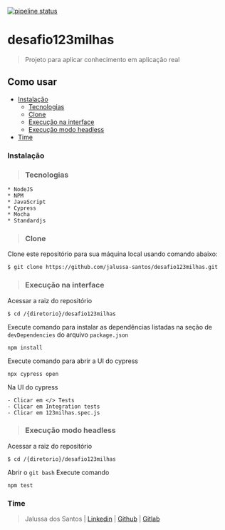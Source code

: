 [![pipeline status](https://github.com/jalussa-santos/desafio123milhas/actions/workflows/123milhas.yml/badge.svg)](https://github.com/jalussa-santos/desafio123milhas/actions) 



# desafio123milhas

> Projeto para aplicar conhecimento em aplicação real

## Como usar
* [Instalação](https://github.com/jalussa-santos/desafio123milhas/blob/main/README.md#Instalação)
    * [Tecnologias](https://github.com/jalussa-santos/desafio123milhas/blob/main/README.md#Tecnologias)
    * [Clone](https://github.com/jalussa-santos/desafio123milhas/blob/main/README.md#Clone)
    * [Execução na interface](https://github.com/jalussa-santos/desafio123milhas/blob/main/README.md#execu%C3%A7%C3%A3o-na-interface)
    * [Execução modo headless](https://github.com/jalussa-santos/desafio123milhas/blob/main/README.md#execu%C3%A7%C3%A3o-modo-headless)
* [Time](https://github.com/jalussa-santos/desafio123milhas/blob/main/README.md#Time)

### Instalação

>### Tecnologias

    * NodeJS
    * NPM
    * JavaScript
    * Cypress
    * Mocha 
    * Standardjs 

>### Clone

Clone este repositório para sua máquina local usando comando abaixo:


```
$ git clone https://github.com/jalussa-santos/desafio123milhas.git
```

>### Execução na interface

Acessar a raiz do repositório
```
$ cd /{diretorio}/desafio123milhas
```
Execute comando para instalar as dependências listadas na seção de `devDependencies` do arquivo `package.json`

```
npm install
```

Execute comando para abrir a UI do cypress
```
npx cypress open
```

Na UI do cypress
```
- Clicar em </> Tests
- Clicar em Integration tests
- Clicar em 123milhas.spec.js
```

>### Execução modo headless 

Acessar a raiz do repositório
```
$ cd /{diretorio}/desafio123milhas
```
Abrir o ```git bash```
Execute comando 
```
npm test
```

### Time

> Jalussa dos Santos | [Linkedin](https://www.linkedin.com/in/jalussa/) | [Github](https://github.com/jalussa-santos) | [Gitlab](https://gitlab.com/jalussa.santos)
